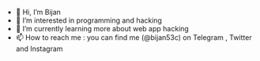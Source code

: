 - 👋 Hi, I’m Bijan
- 👀 I’m interested in programming and hacking
- 🌱 I’m currently learning more about web app hacking
- 📫 How to reach me : you can find me (@bijan53c) on Telegram , Twitter and Instagram

<!---
bijan53c/bijan53c is a ✨ special ✨ repository because its `README.md` (this file) appears on your GitHub profile.
You can click the Preview link to take a look at your changes.
--->
